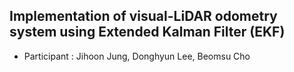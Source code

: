 ## Implementation of visual-LiDAR odometry system using Extended Kalman Filter (EKF)

- Participant : Jihoon Jung, Donghyun Lee, Beomsu Cho
